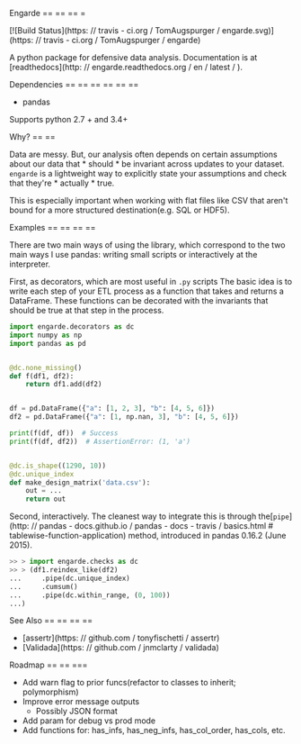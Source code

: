 Engarde
== == == =

[![Build Status](https: // travis - ci.org / TomAugspurger / engarde.svg)](https: // travis - ci.org / TomAugspurger / engarde)

A python package for defensive data analysis.
Documentation is at [readthedocs](http: // engarde.readthedocs.org / en / latest / ).

Dependencies
== == == == == ==

- pandas

Supports python 2.7 + and 3.4+

Why?
== ==

Data are messy.
But, our analysis often depends on certain assumptions about our data
that * should * be invariant across updates to your dataset.
`engarde` is a lightweight way to explicitly state your assumptions
and check that they're * actually * true.

This is especially important when working with flat files like CSV
that aren't bound for a more structured destination(e.g. SQL or HDF5).

Examples
== == == ==

There are two main ways of using the library, which correspond to the
two main ways I use pandas: writing small scripts or interactively at
the interpreter.

First, as decorators, which are most useful in `.py` scripts
The basic idea is to  write each step of your ETL process as a function
that takes and returns a DataFrame. These functions can be decorated with
the invariants that should be true at that step in the process.

```python
import engarde.decorators as dc
import numpy as np
import pandas as pd


@dc.none_missing()
def f(df1, df2):
    return df1.add(df2)


df = pd.DataFrame({"a": [1, 2, 3], "b": [4, 5, 6]})
df2 = pd.DataFrame({"a": [1, np.nan, 3], "b": [4, 5, 6]})

print(f(df, df))  # Success
print(f(df, df2))  # AssertionError: (1, 'a')


@dc.is_shape((1290, 10))
@dc.unique_index
def make_design_matrix('data.csv'):
    out = ...
    return out


```

Second, interactively.
The cleanest way to integrate this is through the[``pipe``](http: // pandas - docs.github.io / pandas - docs - travis / basics.html  # tablewise-function-application) method,
introduced in pandas 0.16.2 (June 2015).

```python
>> > import engarde.checks as dc
>> > (df1.reindex_like(df2)
...     .pipe(dc.unique_index)
...     .cumsum()
...     .pipe(dc.within_range, (0, 100))
...)
```

See Also
== == == ==

- [assertr](https: // github.com / tonyfischetti / assertr)
- [Validada](https: // github.com / jnmclarty / validada)

Roadmap
== == ===

- Add warn flag to prior funcs(refactor to classes to inherit; polymorphism)
- Improve error message outputs
	- Possibly JSON format
- Add param for debug vs prod mode
- Add functions for: has_infs, has_neg_infs, has_col_order, has_cols, etc.
